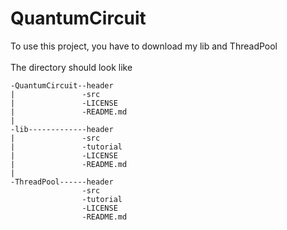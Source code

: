 # QuantumCircuit
To use this project, you have to download my lib and ThreadPool<br><br>
The directory should look like

	-QuantumCircuit--header
	|               -src
	|               -LICENSE
	|               -README.md
	|
	-lib-------------header
	|               -src
	|               -tutorial
	|               -LICENSE
	|               -README.md
	|
	-ThreadPool------header
	                -src
	                -tutorial
	                -LICENSE
	                -README.md
